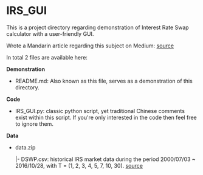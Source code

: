 # IRS_GUI
This is a project directory regarding demonstration of Interest Rate Swap calculator with a user-friendly GUI.

Wrote a Mandarin article regarding this subject on Medium: [source](https://medium.com/@oscar0936330161/終極-irs-計算酷東西-瞬間掌握現金流與利率期限結構-1e3c6f66c97b)

In total 2 files are available here:

**Demonstration**
- README.md: Also known as this file, serves as a demonstration of this directory.

**Code**
- IRS_GUI.py: classic python script, yet traditional Chinese comments exist within this script. If you're only interested in the code then feel free to ignore them.

**Data**
- data.zip

  |- DSWP.csv: historical IRS market data during the period 2000/07/03 ~ 2016/10/28, with T = (1, 2, 3, 4, 5, 7, 10, 30). [source](https://fred.stlouisfed.org/categories/32299)
